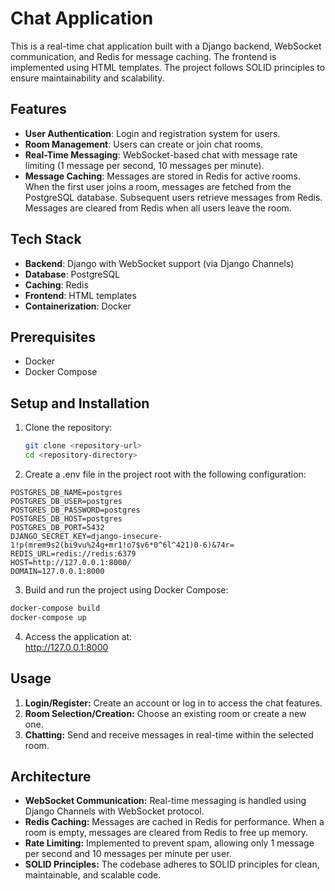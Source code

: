 # Chat Application

This is a real-time chat application built with a Django backend, WebSocket communication, and Redis for message caching. The frontend is implemented using HTML templates. The project follows SOLID principles to ensure maintainability and scalability.

## Features
- **User Authentication**: Login and registration system for users.
- **Room Management**: Users can create or join chat rooms.
- **Real-Time Messaging**: WebSocket-based chat with message rate limiting (1 message per second, 10 messages per minute).
- **Message Caching**: Messages are stored in Redis for active rooms. When the first user joins a room, messages are fetched from the PostgreSQL database. Subsequent users retrieve messages from Redis. Messages are cleared from Redis when all users leave the room.

## Tech Stack
- **Backend**: Django with WebSocket support (via Django Channels)
- **Database**: PostgreSQL
- **Caching**: Redis
- **Frontend**: HTML templates
- **Containerization**: Docker

## Prerequisites
- Docker
- Docker Compose

## Setup and Installation
1. Clone the repository:
   ```bash
   git clone <repository-url>
   cd <repository-directory>
   ```
2. Create a .env file in the project root with the following configuration:
```
POSTGRES_DB_NAME=postgres
POSTGRES_DB_USER=postgres
POSTGRES_DB_PASSWORD=postgres
POSTGRES_DB_HOST=postgres
POSTGRES_DB_PORT=5432
DJANGO_SECRET_KEY=django-insecure-1!p(mrem9s2(bi9vu%24g+mr1!o7$v6*0^6l^421)0-6)&74r=
REDIS_URL=redis://redis:6379
HOST=http://127.0.0.1:8000/
DOMAIN=127.0.0.1:8000
```
3. Build and run the project using Docker Compose:
```bash
docker-compose build
docker-compose up
```

4. Access the application at:\
http://127.0.0.1:8000

## Usage

1. **Login/Register:** Create an account or log in to access the chat features.
2. **Room Selection/Creation:** Choose an existing room or create a new one.
3. **Chatting:** Send and receive messages in real-time within the selected room.

## Architecture

- **WebSocket Communication:** Real-time messaging is handled using Django Channels with WebSocket protocol.
- **Redis Caching:** Messages are cached in Redis for performance. When a room is empty, messages are cleared from Redis to free up memory.
- **Rate Limiting:** Implemented to prevent spam, allowing only 1 message per second and 10 messages per minute per user.
- **SOLID Principles:** The codebase adheres to SOLID principles for clean, maintainable, and scalable code.